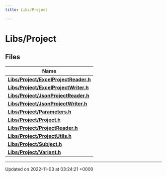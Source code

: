 ```yaml
---
title: Libs/Project

---
```


# Libs/Project



## Files

| Name           |
| -------------- |
| **[Libs/Project/ExcelProjectReader.h](../Files/ExcelProjectReader_8h.md#file-excelprojectreader.h)**  |
| **[Libs/Project/ExcelProjectWriter.h](../Files/ExcelProjectWriter_8h.md#file-excelprojectwriter.h)**  |
| **[Libs/Project/JsonProjectReader.h](../Files/JsonProjectReader_8h.md#file-jsonprojectreader.h)**  |
| **[Libs/Project/JsonProjectWriter.h](../Files/JsonProjectWriter_8h.md#file-jsonprojectwriter.h)**  |
| **[Libs/Project/Parameters.h](../Files/Parameters_8h.md#file-parameters.h)**  |
| **[Libs/Project/Project.h](../Files/Project_8h.md#file-project.h)**  |
| **[Libs/Project/ProjectReader.h](../Files/ProjectReader_8h.md#file-projectreader.h)**  |
| **[Libs/Project/ProjectUtils.h](../Files/ProjectUtils_8h.md#file-projectutils.h)**  |
| **[Libs/Project/Subject.h](../Files/Subject_8h.md#file-subject.h)**  |
| **[Libs/Project/Variant.h](../Files/Variant_8h.md#file-variant.h)**  |






-------------------------------

Updated on 2022-11-03 at 03:24:21 +0000
